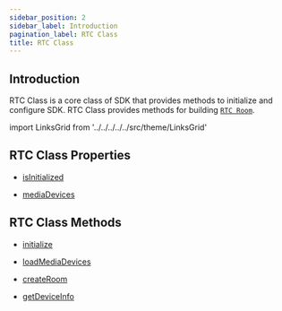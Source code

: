 ```yaml
---
sidebar_position: 2
sidebar_label: Introduction
pagination_label: RTC Class
title: RTC Class
---
```


<div div id="tailwind" class="sdk-api-ref">

## Introduction

RTC Class is a core class of SDK that provides methods to initialize and configure SDK. RTC Class provides methods for building [`RTC Room`](../room-class/introduction).

import LinksGrid from '../../../../../src/theme/LinksGrid'

## RTC Class Properties

<div class="row">

<div class="col col--4 margin-bottom--sm" >

- [isInitialized](./properties#isinitialized)

</div>

<div class="col col--4 margin-bottom--sm" >

- [mediaDevices](./properties#mediadevices)

</div>

</div>

## RTC Class Methods

<div class="row">
<div class="col col--4 margin-bottom--sm" >

- [initialize](./methods#initialize)

</div>

<div class="col col--4 margin-bottom--sm" >

- [loadMediaDevices](./methods#loadMediaDevices)

</div>

<div class="col col--4 margin-bottom--sm" >

- [createRoom](./methods#createRoom)

</div>

<div class="col col--4 margin-bottom--sm" >

- [getDeviceInfo](./methods#getDeviceInfo)

</div>

</div>
</div>
